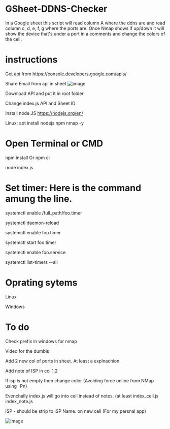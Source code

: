 # GSheet-DDNS-Checker

In a Google sheet this script will read column A where the ddns are and read column c, d, e, f, g where the ports are. 
Once Nmap shows if up/down it will show the device that's under a port in a comments and change the colors of the cell. 


# instructions

Get api from https://console.developers.google.com/apis/

Share Email from api in sheet ![image](https://user-images.githubusercontent.com/29134216/109919567-d7a04980-7c86-11eb-81d4-709109d1b388.png)

Download API and put it in root folder

Change index.js API and Sheet ID




Install node.JS https://nodejs.org/en/

Linux: apt install nodejs npm nmap -y

# Open Terminal or CMD

npm install Or npm ci

node index.js

# Set timer: Here is the command amung the line.

systemctl enable /full_path/foo.timer

systemctl daemon-reload

systemctl enable foo.timer

systemctl start  foo.timer

systemctl enable foo.service

systemctl list-timers --all

# Oprating sytems 

Linux

Windows

# To do

Check prefix in windows for nmap

Video for the dumbis 

Add 2 new col of ports in sheet. At least a explnachion. 

Add note of ISP in col 1,2

If isp is not empty then change color (Avoiding force online from NMap using -Pn)

Evenchally index.js will go into cell instead of notes. (at least index_cell.js index_note.js

ISP - should be strip to ISP Name. on new cell (For my persnal app)


![image](https://user-images.githubusercontent.com/29134216/222290036-659db498-b4c0-4c19-b0e5-4b0e26529b4e.png)





